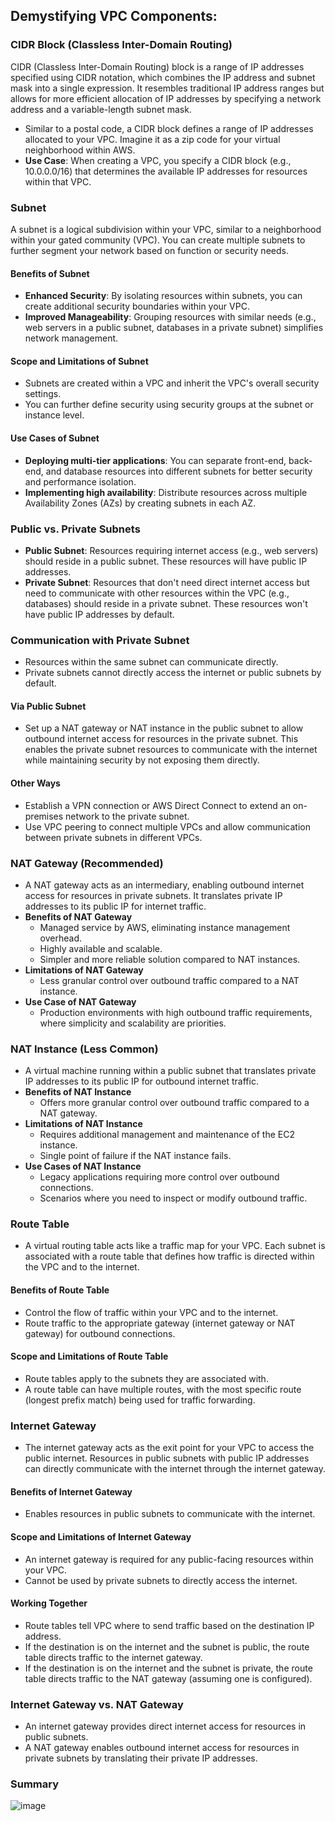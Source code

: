 ## Demystifying VPC Components:

### CIDR Block (Classless Inter-Domain Routing)
CIDR (Classless Inter-Domain Routing) block is a range of IP addresses specified using CIDR notation, which combines the IP address and subnet mask into a single expression. It resembles traditional IP address ranges but allows for more efficient allocation of IP addresses by specifying a network address and a variable-length subnet mask.

* Similar to a postal code, a CIDR block defines a range of IP addresses allocated to your VPC. Imagine it as a zip code for your virtual neighborhood within AWS.
* **Use Case**: When creating a VPC, you specify a CIDR block (e.g., 10.0.0.0/16) that determines the available IP addresses for resources within that VPC.

### Subnet
A subnet is a logical subdivision within your VPC, similar to a neighborhood within your gated community (VPC). You can create multiple subnets to further segment your network based on function or security needs.

#### Benefits of Subnet
* **Enhanced Security**: By isolating resources within subnets, you can create additional security boundaries within your VPC.
* **Improved Manageability**: Grouping resources with similar needs (e.g., web servers in a public subnet, databases in a private subnet) simplifies network management.

#### Scope and Limitations of Subnet
* Subnets are created within a VPC and inherit the VPC's overall security settings.
* You can further define security using security groups at the subnet or instance level.

#### Use Cases of Subnet
* **Deploying multi-tier applications**: You can separate front-end, back-end, and database resources into different subnets for better security and performance isolation.
* **Implementing high availability**: Distribute resources across multiple Availability Zones (AZs) by creating subnets in each AZ.


### Public vs. Private Subnets
* **Public Subnet**: Resources requiring internet access (e.g., web servers) should reside in a public subnet. These resources will have public IP addresses.
* **Private Subnet**: Resources that don't need direct internet access but need to communicate with other resources within the VPC (e.g., databases) should reside in a private subnet. These resources won't have public IP addresses by default.

### Communication with Private Subnet
* Resources within the same subnet can communicate directly.
* Private subnets cannot directly access the internet or public subnets by default. 

#### Via Public Subnet
* Set up a NAT gateway or NAT instance in the public subnet to allow outbound internet access for resources in the private subnet. This enables the private subnet resources to communicate with the internet while maintaining security by not exposing them directly.
#### Other Ways
* Establish a VPN connection or AWS Direct Connect to extend an on-premises network to the private subnet.
* Use VPC peering to connect multiple VPCs and allow communication between private subnets in different VPCs.


### NAT Gateway (Recommended)
* A NAT gateway acts as an intermediary, enabling outbound internet access for resources in private subnets. It translates private IP addresses to its public IP for internet traffic.
* **Benefits of NAT Gateway**
    * Managed service by AWS, eliminating instance management overhead.
    * Highly available and scalable.
    * Simpler and more reliable solution compared to NAT instances.
* **Limitations of NAT Gateway**
    * Less granular control over outbound traffic compared to a NAT instance.
* **Use Case of NAT Gateway**
    * Production environments with high outbound traffic requirements, where simplicity and scalability are priorities.

### NAT Instance (Less Common)
* A virtual machine running within a public subnet that translates private IP addresses to its public IP for outbound internet traffic.
* **Benefits of NAT Instance**
    * Offers more granular control over outbound traffic compared to a NAT gateway.
* **Limitations of NAT Instance**
    * Requires additional management and maintenance of the EC2 instance.
    * Single point of failure if the NAT instance fails.
* **Use Cases of NAT Instance**
    * Legacy applications requiring more control over outbound connections.
    * Scenarios where you need to inspect or modify outbound traffic.


### Route Table
* A virtual routing table acts like a traffic map for your VPC. Each subnet is associated with a route table that defines how traffic is directed within the VPC and to the internet.

#### Benefits of Route Table
* Control the flow of traffic within your VPC and to the internet.
* Route traffic to the appropriate gateway (internet gateway or NAT gateway) for outbound connections.

#### Scope and Limitations of Route Table
* Route tables apply to the subnets they are associated with.
* A route table can have multiple routes, with the most specific route (longest prefix match) being used for traffic forwarding.


### Internet Gateway
* The internet gateway acts as the exit point for your VPC to access the public internet. Resources in public subnets with public IP addresses can directly communicate with the internet through the internet gateway.

#### Benefits of Internet Gateway
* Enables resources in public subnets to communicate with the internet.


#### Scope and Limitations of Internet Gateway
* An internet gateway is required for any public-facing resources within your VPC.
* Cannot be used by private subnets to directly access the internet.

#### Working Together
* Route tables tell VPC where to send traffic based on the destination IP address.
* If the destination is on the internet and the subnet is public, the route table directs traffic to the internet gateway.
* If the destination is on the internet and the subnet is private, the route table directs traffic to the NAT gateway (assuming one is configured).

### Internet Gateway vs. NAT Gateway
* An internet gateway provides direct internet access for resources in public subnets.
* A NAT gateway enables outbound internet access for resources in private subnets by translating their private IP addresses.

### Summary
![image](https://imgur.com/5uMUInp.png)
